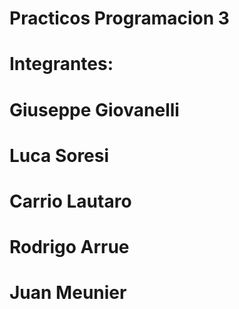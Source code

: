 # Practicos Programacion 3
# Integrantes:
# Giuseppe Giovanelli
# Luca Soresi
# Carrio Lautaro
# Rodrigo Arrue
# Juan Meunier
